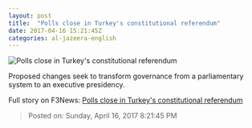 ```yaml
---
layout: post
title:  "Polls close in Turkey's constitutional referendum"
date: 2017-04-16 15:21:45Z
categories: al-jazeera-english
---
```


![Polls close in Turkey's constitutional referendum](http://www.aljazeera.com/mritems/Images/2017/4/16/8f9bc3118f67414a92203fa597419502_18.jpg)

Proposed changes seek to transform governance from a parliamentary system to an executive presidency.


Full story on F3News: [Polls close in Turkey's constitutional referendum](http://www.f3nws.com/n/cqTQpE)

> Posted on: Sunday, April 16, 2017 8:21:45 PM
